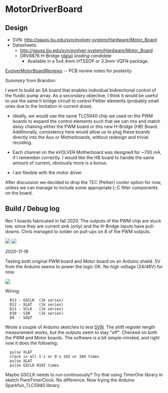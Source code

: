 # MotorDriverBoard
## Design

 * SVN: http://gauss.bu.edu/svn/evolver-system/Hardware/Motor_Board
 * Datasheets:
   * http://gauss.bu.edu/svn/evolver-system/Hardware/Motor_Board
   * DRV8876 H-Bridge ([data](https://www.ti.com/lit/ds/symlink/drv8876.pdf)) *leading candidate*
     * Available in a 5x4.4mm HTSSOP or 3.3mm VQFN package.

[EvolverMotorBoardReviews](EvolverMotorBoardReviews.md) -- PCB review notes for posterity

*Summary* from Brandon:

I want to build an SA board that enables individual bidirectional control of the fluidic pump array. As a secondary objective, I think it would be useful to use the same h bridge circuit to control Peltier elements
(probably small ones due to the limitation in current draw).

 * Ideally, we would use the same TLC5940 chip we used on the PWM boards to expand the control elements such that we can mix and match daisy chaining either the PWM board or this new H-Bridge (HB) Board. Additionally, consistency here would allow us to plug these boards directly into the Aux or Motherboards, without redesign and trivial recoding.

 * Each channel on the eVOLVER Motherboard was designed for ~700 mA, if I remember correctly. I would like the HB board to handle the same amount of current, obviously more is a bonus.

 * I am flexible with the motor driver

After discussion we decided to drop the TEC (Peltier) cooler option for now, unless we can manage to include some appropriate L-C filter components on the board.

## Build / Debug log

Rev 1 boards fabricated in fall 2020.  The outputs of the PWM chip are stuck low, since they are current sink (only) and the H-Bridge inputs have pull-downs.  Chris managed to solder on pull-ups on 8 of the PWM outputs.

<img src="http://ohm.bu.edu/~hazen/eVOLVER/pix/motor-rev1-res-all-rot.jpg">
<img src="http://ohm.bu.edu/~hazen/eVOLVER/pix/motor-rev1-scope.jpg">

*2020-11-19*

Testing both original PWM board and Motor board on an Arduino shield.  5V from the Arduino seems to power the logic OK.  No high voltage (24/48V) for now.

<img src="http://ohm.bu.edu/~hazen/eVOLVER/pix/motor-pwm-shield.jpg">

Wiring:
```
  D13 - GSCLK  (1k series)
  D12 - XLAT   (1k series)
  D11 - SCLK   (1k series)
  D10 - SIN    (1k series)
  D9  - SOUT
```

Wrote a couple of Arduino sketches to test [SVN](http://gauss.bu.edu/svn/evolver-system/Software/MotorBoard/Arduino/).  The shift register length measurement works, but the outputs seem to stay "off".  Checked on both the PWM and Motor boards.  The software is a bit simple-minded, and right now it does the following:

```
  pulse XLAT
  clock in all 1's or 0's 192 or 384 times
  pulse XLAT
  pulse GSCLK 8192 times
```

Maybe GSCLK needs to run continuously?  Try that using *TimerOne* library in sketch PwmTimerClock.  No difference.  Now trying the Arduino Sparkfun_TLC5940 library.

